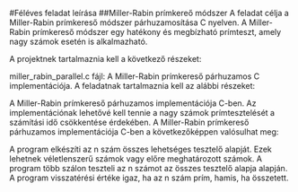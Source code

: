 #Féléves feladat leírása
##Miller-Rabin prímkereő módszer
A feladat célja a Miller-Rabin prímkereső módszer párhuzamosítása C nyelven. A Miller-Rabin prímkereső módszer egy hatékony és megbízható prímteszt, amely nagy számok esetén is alkalmazható.

A projektnek tartalmaznia kell a következő részeket:

miller_rabin_parallel.c fájl: A Miller-Rabin prímkereső párhuzamos C implementációja.
A feladatnak tartalmaznia kell az alábbi részeket:

A Miller-Rabin prímkereső párhuzamos implementációja C-ben. Az implementációnak lehetővé kell tennie a nagy számok prímtesztelését a számítási idő csökkentése érdekében.
A Miller-Rabin prímkereső párhuzamos implementációja C-ben a következőképpen valósulhat meg:

A program elkészíti az n szám összes lehetséges tesztelő alapját. Ezek lehetnek véletlenszerű számok vagy előre meghatározott számok.
A program több szálon teszteli az n számot az összes tesztelő alapja alapján.
A program visszatérési értéke igaz, ha az n szám prím, hamis, ha összetett.

